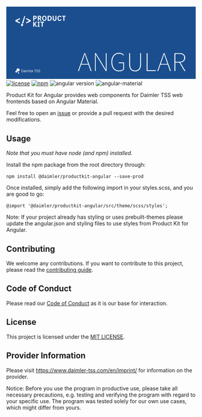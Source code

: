 <!-- © Daimler TSS GmbH --->
<!-- SPDX-License-Identifier: MIT --->

![Product Kit Angular Logo](https://github.com/Daimler/product-kit_angular/raw/main/docs/images/productkit_angular_github_logo.png)
[![license](https://img.shields.io/badge/license-MIT-38de03e?style=flat)](LICENSE)
[![npm](https://img.shields.io/npm/v/@daimler/productkit-angular)](https://www.npmjs.com/package/@daimler/productkit-angular)
![angular version](https://img.shields.io/badge/angular-v12.1.4-a6120d?style=flat&logo=angular)
![angular-material](https://img.shields.io/badge/angular--material-v12.1.4-3c4eb5?&style=flat)

Product Kit for Angular provides web components for Daimler TSS web frontends based on Angular Material.

Feel free to open an [issue](https://github.com/Daimler/product-kit_angular/issues) or provide a pull request with the desired modifications.

## Usage
*Note that you must have node (and npm) installed.*

Install the npm package from the root directory through:
```
npm install @daimler/productkit-angular --save-prod
```

Once installed, simply add the following import in your styles.scss, and you are good to go: 
```
@import '@daimler/productkit-angular/src/theme/scss/styles';
```

Note: If your project already has styling or uses prebuilt-themes please update the angular.json 
and styling files to use styles from Product Kit for Angular.

## Contributing

We welcome any contributions.
If you want to contribute to this project, please read the [contributing guide](CONTRIBUTING.md).

## Code of Conduct

Please read our [Code of Conduct](https://github.com/Daimler/daimler-foss/blob/master/CODE_OF_CONDUCT.md) as it is our base for interaction.

## License

This project is licensed under the [MIT LICENSE](LICENSE).

## Provider Information

Please visit <https://www.daimler-tss.com/en/imprint/> for information on the provider.

Notice: Before you use the program in productive use, please take all necessary precautions,
e.g. testing and verifying the program with regard to your specific use.
The program was tested solely for our own use cases, which might differ from yours.
